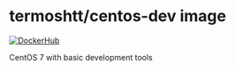 termoshtt/centos-dev image
============================

[![DockerHub](https://img.shields.io/docker/automated/termoshtt/centos-dev.svg)](https://hub.docker.com/r/termoshtt/centos-dev/)

CentOS 7 with basic development tools
